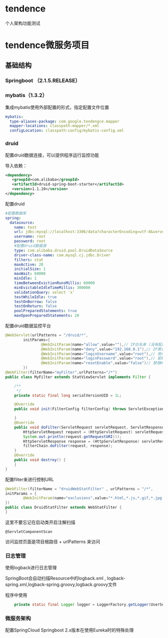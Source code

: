 # tendence
个人架构功能测试

# tendence微服务项目

## 基础结构

### Springboot （2.1.5.RELEASE）

### mybatis（1.3.2）

集成mybatis使用外部配置的形式，指定配置文件位置

```yaml
mybatis:
  type-aliases-package: com.google.tendengce.mapper
  mapper-locations: classpath:mapper/*.xml
  configLocation: classpath:config/mybatis-config.xml
```

### druid

配置druid数据连接，可以提供程序运行监控功能

导入依赖：

```xml
<dependency>
   <groupId>com.alibaba</groupId>
   <artifactId>druid-spring-boot-starter</artifactId>
   <version>1.1.10</version>
</dependency>
```

配置druid

```yml
#配置数据库
spring:
  datasource:
    name: test
    url: jdbc:mysql://localhost:3306/data?characterEncoding=utf-8&serverTimezone=UTC&useSSL=false
    username: root
    password: root
    #配置druid数据源
    type: com.alibaba.druid.pool.DruidDataSource
    driver-class-name: com.mysql.cj.jdbc.Driver
    filters: stat
    maxActive: 20
    initialSize: 1
    maxWait: 60000
    minIdle: 1
    timeBetweenEvictionRunsMillis: 60000
    minEvictableIdleTimeMillis: 300000
    validationQuery: select 'x'
    testWhileIdle: true
    testOnBorrow: false
    testOnReturn: false
    poolPreparedStatements: true
    maxOpenPreparedStatements: 20
```

配置druid数据监控平台

```java
@WebServlet(urlPatterns = "/druid/*",
        initParams={
                @WebInitParam(name="allow",value=""),// IP白名单 (没有配置或者为空，则允许所有访问)
                @WebInitParam(name="deny",value="192.168.0.1"),// IP黑名单 (存在共同时，deny优先于allow)
                @WebInitParam(name="loginUsername",value="root"),// 用户名
                @WebInitParam(name="loginPassword",value="root"),// 密码
                @WebInitParam(name="resetEnable",value="false")// 禁用HTML页面上的“Reset All”功能
        })
@WebFilter(filterName="myFilter",urlPatterns="/*")
public class MyFilter extends StatViewServlet implements Filter {

    /**
     */
    private static final long serialVersionUID = 1L;

    @Override
    public void init(FilterConfig filterConfig) throws ServletException {

    }
    @Override
    public void doFilter(ServletRequest servletRequest, ServletResponse servletResponse, FilterChain filterChain) throws IOException, ServletException {
        HttpServletRequest request = (HttpServletRequest) servletRequest;
        System.out.println(request.getRequestURI());
        HttpServletResponse response = (HttpServletResponse) servletResponse;
        filterChain.doFilter(request, response);
    }
    @Override
    public void destroy() {
    }
}
```

配置filter来进行控制URL

```java
@WebFilter(filterName = "druidWebStatFilter" , urlPatterns = "/*",
initParams = {
        @WebInitParam(name="exclusions",value="*.html,*.js,*.gif,*.jpg,*.bmp,*.png,*.css,*.ico,/druid/*")
})
public class DruidStatFilter extends WebStatFilter {
}
```

这里不要忘记在启动类开启注解扫描

```
@ServletComponentScan
```

访问监控页面是项目根路径 + urlPatterns 来访问

### 日志管理

使用logback进行日志管理

SpringBoot会自动扫描Resource中的logback.xml , logback-spring.xml,logback-spring.groovy,logback.groovy文件

程序中使用

```java
    private static final Logger logger = LoggerFactory.getLogger(UserServiceImpl.class);
```

### 微服务架构

配置SpringCloud  Springboot 2.x版本在使用Eureka时的特殊处理



